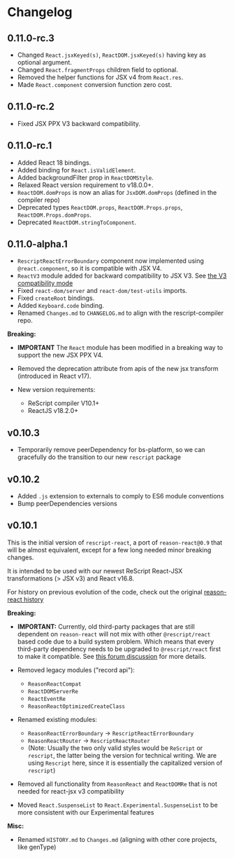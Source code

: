 # Changelog

## 0.11.0-rc.3

- Changed `React.jsxKeyed(s)`, `ReactDOM.jsxKeyed(s)` having key as optional argument.
- Changed `React.fragmentProps` children field to optional.
- Removed the helper functions for JSX v4 from `React.res`.
- Made `React.component` conversion function zero cost.

## 0.11.0-rc.2

- Fixed JSX PPX V3 backward compatibility.

## 0.11.0-rc.1

- Added React 18 bindings.
- Added binding for `React.isValidElement`.
- Added backgroundFilter prop in `ReactDOMStyle`.
- Relaxed React version requirement to v18.0.0+.
- `ReactDOM.domProps` is now an alias for `JsxDOM.domProps` (defined in the compiler repo)
- Deprecated types `ReactDOM.props`, `ReactDOM.Props.props`, `ReactDOM.Props.domProps`.
- Deprecated `ReactDOM.stringToComponent`.

## 0.11.0-alpha.1

- `RescriptReactErrorBoundary` component now implemented using `@react.component`, so it is compatible with JSX V4.
- `ReactV3` module added for backward compatibility to JSX V3. See [the V3 compatibility mode](https://github.com/rescript-lang/syntax/blob/master/cli/JSXV4.md)
- Fixed `react-dom/server` and `react-dom/test-utils` imports.
- Fixed `createRoot` bindings.
- Added `Keyboard.code` binding.
- Renamed `Changes.md` to `CHANGELOG.md` to align with the rescript-compiler repo.

**Breaking:**

- **IMPORTANT** The `React` module has been modified in a breaking way to support the new JSX PPX V4.

- Removed the deprecation attribute from apis of the new jsx transform (introduced in React v17).

- New version requirements:

  - ReScript compiler V10.1+
  - ReactJS v18.2.0+

## v0.10.3

- Temporarily remove peerDependency for bs-platform, so we can gracefully do the transition to our new `rescript` package

## v0.10.2

- Added `.js` extension to externals to comply to ES6 module conventions
- Bump peerDependencies versions

## v0.10.1

This is the initial version of `rescript-react`, a port of `reason-react@0.9` that will be almost equivalent, except for a few long needed minor breaking changes.

It is intended to be used with our newest ReScript React-JSX transformations (> JSX v3) and React v16.8.

For history on previous evolution of the code, check out the original [reason-react history](https://github.com/reasonml/reason-react/blob/master/HISTORY.md)

**Breaking:**

- **IMPORTANT:** Currently, old third-party packages that are still dependent on `reason-react` will not mix with other `@rescript/react` based code due to a build system problem. Which means that every third-party dependency needs to be upgraded to `@rescript/react` first to make it compatible. See [this forum discussion](https://forum.rescript-lang.org/t/discussion-reason-react-rescript-react-migration-path/1086) for more details.

- Removed legacy modules ("record api"):

  - `ReasonReactCompat`
  - `ReactDOMServerRe`
  - `ReactEventRe`
  - `ReasonReactOptimizedCreateClass`

- Renamed existing modules:

  - `ReasonReactErrorBoundary` -> `RescriptReactErrorBoundary`
  - `ReasonReactRouter` -> `RescriptReactRouter`
  - (Note: Usually the two only valid styles would be `ReScript` or `rescript`, the latter being the version for technical writing. We are using `Rescript` here, since it is essentially the capitalized version of `rescript`)

- Removed all functionality from `ReasonReact` and `ReactDOMRe` that is not needed for react-jsx v3 compatibility
- Moved `React.SuspenseList` to `React.Experimental.SuspenseList` to be more consistent with our Experimental features

**Misc:**

- Renamed `HISTORY.md` to `Changes.md` (aligning with other core projects, like genType)
